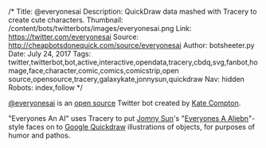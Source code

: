 /*
Title: @everyonesai
Description: QuickDraw data mashed with Tracery to create cute characters.
Thumbnail: /content/bots/twitterbots/images/everyonesai.png
Link: https://twitter.com/everyonesai
Source: http://cheapbotsdonequick.com/source/everyonesai
Author: botsheeter.py
Date: July 24, 2017
Tags: twitter,twitterbot,bot,active,interactive,opendata,tracery,cbdq,svg,fanbot,homage,face,character,comic,comics,comicstrip,open source,opensource,tracery,galaxykate,jonnysun,quickdraw
Nav: hidden
Robots: index,follow
*/

[@everyonesai](https://twitter.com/everyonesai) is an [open source](http://cheapbotsdonequick.com/source/everyonesai) Twitter bot created by [Kate Compton](https://twitter.com/galaxykate). 

"Everyones An AI" uses Tracery to put [Jomny Sun](https://en.wikipedia.org/wiki/Jonny_Sun)'s "[Everyones A Aliebn](http://www.goodreads.com/book/show/32497573-everyone-s-a-aliebn-when-ur-a-aliebn-too)"-style faces on to [Google Quickdraw](https://github.com/googlecreativelab/quickdraw-dataset) illustrations of objects, for purposes of humor and pathos.
